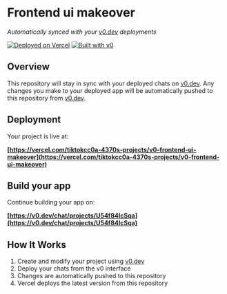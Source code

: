 # Frontend ui makeover

*Automatically synced with your [v0.dev](https://v0.dev) deployments*

[![Deployed on Vercel](https://img.shields.io/badge/Deployed%20on-Vercel-black?style=for-the-badge&logo=vercel)](https://vercel.com/tiktokcc0a-4370s-projects/v0-frontend-ui-makeover)
[![Built with v0](https://img.shields.io/badge/Built%20with-v0.dev-black?style=for-the-badge)](https://v0.dev/chat/projects/U54f84lcSqa)

## Overview

This repository will stay in sync with your deployed chats on [v0.dev](https://v0.dev).
Any changes you make to your deployed app will be automatically pushed to this repository from [v0.dev](https://v0.dev).

## Deployment

Your project is live at:

**[https://vercel.com/tiktokcc0a-4370s-projects/v0-frontend-ui-makeover](https://vercel.com/tiktokcc0a-4370s-projects/v0-frontend-ui-makeover)**

## Build your app

Continue building your app on:

**[https://v0.dev/chat/projects/U54f84lcSqa](https://v0.dev/chat/projects/U54f84lcSqa)**

## How It Works

1. Create and modify your project using [v0.dev](https://v0.dev)
2. Deploy your chats from the v0 interface
3. Changes are automatically pushed to this repository
4. Vercel deploys the latest version from this repository
